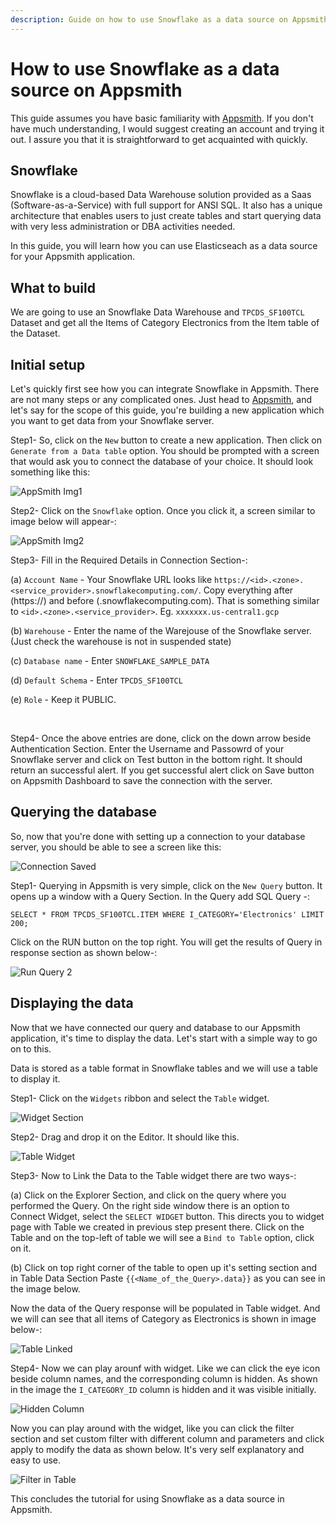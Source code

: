 ```yaml
---
description: Guide on how to use Snowflake as a data source on Appsmith
---
```


# How to use Snowflake as a data source on Appsmith

This guide assumes you have basic familiarity with [Appsmith](https://www.appsmith.com/). If you don't have much understanding, I would suggest creating an account and trying it out. I assure you that it is straightforward to get acquainted with quickly.

## Snowflake

Snowflake is a cloud-based Data Warehouse solution provided as a Saas (Software-as-a-Service) with full support for ANSI SQL. It also has a unique architecture that enables users to just create tables and start querying data with very less administration or DBA activities needed.

In this guide, you will learn how you can use Elasticseach as a data source for your Appsmith application.

## What to build

We are going to use an Snowflake Data Warehouse and `TPCDS_SF100TCL` Dataset and get all the Items of Category Electronics from the Item table of the Dataset.

## Initial setup

Let's quickly first see how you can integrate Snowflake in Appsmith. There are not many steps or any complicated ones. Just head to [Appsmith](https://app.appsmith.com/applications), and let's say for the scope of this guide, you're building a new application which you want to get data from your Snowflake server.

Step1- So,  click on the `New` button to create a new application. Then click on `Generate from a Data table` option. You should be prompted with a screen that would ask you to connect the database of your choice. It should look something like this:<br/>

![AppSmith Img1](https://user-images.githubusercontent.com/64676594/137739311-c5fd9a79-1796-4c15-9e2a-7f6d37d48f51.png)

Step2- Click on the `Snowflake` option. Once you click it, a screen similar to image below will appear-: 

![AppSmith Img2](https://user-images.githubusercontent.com/64676594/137739337-b3c43a09-fb0f-41f6-b4ea-80d7d6453075.png)

Step3- Fill in the Required Details in Connection Section-:

(a) `Account Name` - Your Snowflake URL looks like ` https://<id>.<zone>.<service_provider>.snowflakecomputing.com/ `. Copy everything after (https://) and before (.snowflakecomputing.com). That is something similar to `<id>.<zone>.<service_provider>`. Eg. `xxxxxxx.us-central1.gcp`

(b) `Warehouse` - Enter the name of the Warejouse of the Snowflake server. (Just check the warehouse is not in suspended state)

(c) `Database name` - Enter `SNOWFLAKE_SAMPLE_DATA`

(d) `Default Schema` - Enter ` TPCDS_SF100TCL `

(e) `Role` - Keep it PUBLIC.

<!-- ![Screenshot (3078)](https://user-images.githubusercontent.com/64676594/137740172-012713f9-2f42-4e1d-988f-b731f406d1af.png) -->
<br/>

Step4- Once the above entries are done, click on the down arrow beside Authentication Section. Enter the Username and Passowrd of your Snowflake server and click on Test button in the bottom right. It should return an successful alert. If you get successful alert click on Save button on Appsmith Dashboard to save the connection with the server.

## Querying the database
So, now that you're done with setting up a connection to your database server, you should be able to see a screen like this:

![Connection Saved](https://user-images.githubusercontent.com/64676594/137741648-90994a49-f5a2-4f6c-98fa-7ad08a6973a9.png)

Step1- Querying in Appsmith is very simple, click on the `New Query` button. It opens up a window with a Query Section. In the Query add SQL Query -:
```code 
SELECT * FROM TPCDS_SF100TCL.ITEM WHERE I_CATEGORY='Electronics' LIMIT 200;
```
Click on the RUN button on the top right. You will get the results of Query in response section as shown below-:

![Run Query 2](https://user-images.githubusercontent.com/64676594/137739603-cfb5ddae-2558-43e1-a06c-11348bacfac3.png)


## Displaying the data
Now that we have connected our query and database to our Appsmith application, it's time to display the data. Let's start with a simple way to go on to this.

Data is stored as a table format in Snowflake tables and we will use a table to display it.

Step1- Click on the `Widgets` ribbon and select the `Table` widget.

![Widget Section](https://user-images.githubusercontent.com/67036708/137368349-e7df11a3-b15a-4ad5-a1fd-17003afd03de.png)


Step2- Drag and drop it on the Editor.
It should like this.

![Table Widget](https://user-images.githubusercontent.com/64676594/137770031-11e69c7e-3032-44c9-92eb-da9931a9d193.png)

Step3- Now to Link the Data to the Table widget there are two ways-:

(a) Click on the Explorer Section, and click on the query where you performed the Query. On the right side window there is an option to Connect Widget, select the `SELECT WIDGET` button. This directs you to widget page with Table we created in previous step present there. Click on the Table and on the top-left of table we will see a `Bind to Table` option, click on it.  

(b) Click on top right corner of the table to open up it's setting section and in Table Data Section Paste `{{<Name_of_the_Query>.data}}` as you can see in the image below.

Now the data of the Query response will be populated in Table widget. And we will can see that all items of Category as Electronics is shown in image below-:

![Table Linked](https://user-images.githubusercontent.com/64676594/137740256-83e89804-8876-48b8-8e64-448321d7d8d5.png)

Step4- Now we can play arounf with widget. Like we can click the eye icon beside column names, and the corresponding column is hidden. As shown in the image the `I_CATEGORY_ID` column is hidden and it was visible initially.

![Hidden Column](https://user-images.githubusercontent.com/64676594/137740227-9e0b84d4-7bdb-4d21-a158-a624fa7e00da.png)

Now you can play around with the widget, like you can click the filter section and set custom filter with different column and parameters and click apply to modify the data as shown below. It's very self explanatory and easy to use.

![Filter in Table](https://user-images.githubusercontent.com/64676594/137771689-ce4bc5cf-1c1a-498d-86b0-8f8c0a6a7a1c.png)

This concludes the tutorial for using Snowflake as a data source in Appsmith.
